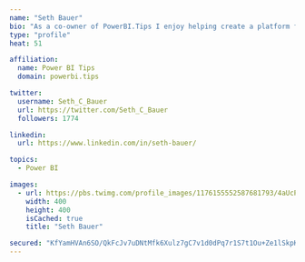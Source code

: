 ```yaml
---
name: "Seth Bauer"
bio: "As a co-owner of PowerBI.Tips I enjoy helping create a platform for new and advanced users alike to learn and expand their skills and get the most out of Power BI."
type: "profile"
heat: 51

affiliation:
  name: Power BI Tips
  domain: powerbi.tips

twitter:
  username: Seth_C_Bauer
  url: https://twitter.com/Seth_C_Bauer
  followers: 1774

linkedin:
  url: https://www.linkedin.com/in/seth-bauer/

topics:
  - Power BI

images:
  - url: https://pbs.twimg.com/profile_images/1176155552587681793/4aUcPKoe_400x400.jpg
    width: 400
    height: 400
    isCached: true
    title: "Seth Bauer"

secured: "KfYamHVAn6SO/QkFcJv7uDNtMfk6Xulz7gC7v1d0dPq7r1S7t1Ou+Ze1lSkpKF8S4s6mXPHPwnjrncixyMiw9FN3BplkI6K7kX7D1yrE2e4VYe0WCsSob3grj7KwwIefFHlhOPJQw5J0JJxSzXJW+oqKpv1oNy11ciAD57ZfLFFoInlDljPrqLLClFQHKOpsn2NqAlQPPzoXe5j52U3H+Xrbe3/MMEzHI5b9nwMchMLTxFpxytfmemy2bkn8xummIBoHOR/fjqmVVo3yeARsflSah5AsIMRqFUuGZH0lGrV3RlvFnfLNRqD7uNh9hHP9nXqkvUomhIkpiY+G9X7k7ICvPD6WkYmYHBY8e76UCz/fZdJPYyaeqJj/O+a598/u49U8nPjyZ5CmLXOzGoPOr0+iTlrzEyqW/Gaz6dUf6F4=;uJRo+CdgoXmhg6z3szr1vg=="
---
```


